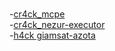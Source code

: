 #
-[cr4ck_mcpe](https://github.com/Ionglong07/raw/tree/main/unlock_MCBE)
<br/>
-[cr4ck_nezur-executor](https://drive.google.com/file/d/1Fb4pYeC7hRU-bUYEaZd-HlSz7cQ5CGsD/view?usp=sharing)
<br/>
-[h4ck giamsat-azota](https://ionglong07.github.io/raw/azotatuoilolhub/azotatuoilolhub.js)
